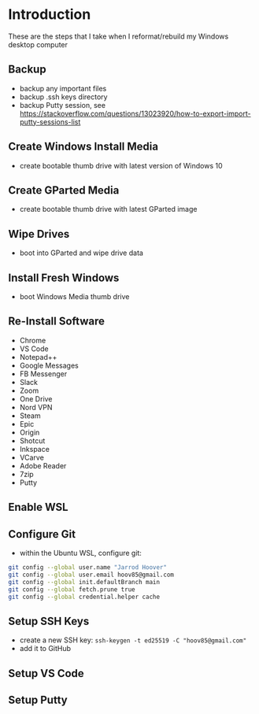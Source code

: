 # Introduction
These are the steps that I take when I reformat/rebuild my Windows desktop computer

## Backup
- backup any important files
- backup .ssh keys directory
- backup Putty session, see https://stackoverflow.com/questions/13023920/how-to-export-import-putty-sessions-list

## Create Windows Install Media
- create bootable thumb drive with latest version of Windows 10

## Create GParted Media
- create bootable thumb drive with latest GParted image

## Wipe Drives
- boot into GParted and wipe drive data

## Install Fresh Windows
- boot Windows Media thumb drive

## Re-Install Software
- Chrome
- VS Code
- Notepad++
- Google Messages
- FB Messenger
- Slack
- Zoom
- One Drive
- Nord VPN
- Steam
- Epic
- Origin
- Shotcut
- Inkspace
- VCarve
- Adobe Reader
- 7zip
- Putty

## Enable WSL

## Configure Git
- within the Ubuntu WSL, configure git:
```bash
git config --global user.name "Jarrod Hoover"
git config --global user.email hoov85@gmail.com
git config --global init.defaultBranch main
git config --global fetch.prune true
git config --global credential.helper cache
```

## Setup SSH Keys
- create a new SSH key: ```ssh-keygen -t ed25519 -C "hoov85@gmail.com"```
- add it to GitHub

## Setup VS Code

## Setup Putty

